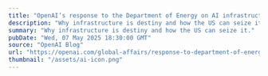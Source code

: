 ```yaml
---
title: "OpenAI’s response to the Department of Energy on AI infrastructure"
description: "Why infrastructure is destiny and how the US can seize it."
summary: "Why infrastructure is destiny and how the US can seize it."
pubDate: "Wed, 07 May 2025 18:30:00 GMT"
source: "OpenAI Blog"
url: "https://openai.com/global-affairs/response-to-department-of-energy"
thumbnail: "/assets/ai-icon.png"
---
```


